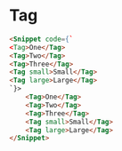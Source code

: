 <script>
    import Snippet from './../cmp/Snippet.svelte';
    import {Tag} from './../../../cmp/index';
</script>

# Tag

```html svelte
<Snippet code={`
<Tag>One</Tag>
<Tag>Two</Tag>
<Tag>Three</Tag>
<Tag small>Small</Tag>
<Tag large>Large</Tag>
`}>
    <Tag>One</Tag>
    <Tag>Two</Tag>
    <Tag>Three</Tag>
    <Tag small>Small</Tag>
    <Tag large>Large</Tag>
</Snippet>
```